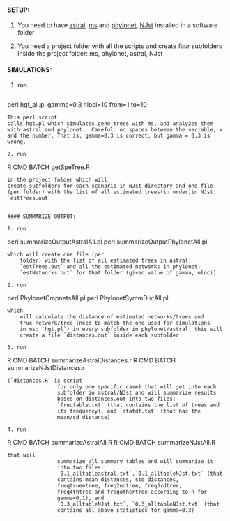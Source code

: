 #### SETUP:

1. You need to have [astral](https://github.com/smirarab/ASTRAL),
[ms](http://home.uchicago.edu/rhudson1/source/mksamples/msdir/msdoc.pdf)
and [phylonet](http://bioinfo.cs.rice.edu/phylonet),
[NJst](https://code.google.com/archive/p/phybase/downloads) installed
in a software folder

2. You need a project folder with all the scripts and create four
subfolders inside the project folder: ms, phylonet, astral, NJst

#### SIMULATIONS:

1. run
   ```
perl hgt_all.pl gamma=0.3 nloci=10 from=1 to=10
   ```
   This perl script
   calls hgt.pl which simulates gene trees with ms, and analyzes them
   with astral and phylonet.  Careful: no spaces between the variable, =
   and the number. That is, gamma=0.3 is correct, but gamma = 0.3 is
   wrong.

2. run
   ```
R CMD BATCH getSpeTree.R
   ```
   in the project folder which will
   create subfolders for each scenario in NJst directory and one file
   (per folder) with the list of all estimated trees(in order)in NJst:
   `estTrees.out`


#### SUMMARIZE OUTPUT:

1. run
   ```
   perl summarizeOutputAstralAll.pl
   perl summarizeOutputPhylonetAll.pl
   ```
   which will create one file (per
       folder) with the list of all estimated trees in astral:
       `estTrees.out` and all the estimated networks in phylonet:
       `estNetworks.out` for that folder (given value of gamma, nloci)

2. run
   ```
   perl PhylonetCmpnetsAll.pl
   perl PhylonetSymmDistAll.pl
   ```
   which
       will calculate the distance of estimated networks/trees and
       true network/tree (need to match the one used for simulations
       in ms: `hgt.pl`) in every subfolder in phylonet/astral: this will
       create a file `distances.out` inside each subfolder

3. run
   ```
   R CMD BATCH summarizeAstralDistances.r
   R CMD BATCH summarizeNJstDistances.r
   ```
   (`distances.R` is script
                   for only one specific case) that will get into each
                   subfolder in astral/NJst and will summarize results
                   based on distances.out into two files:
                   `freqtable.txt` (that contains the list of trees and
                   its frequency), and `statdf.txt` (that has the
                   mean/sd distance)

4. run
   ```
   R CMD BATCH summarizeAstralAll.R
   R CMD BATCH summarizeNJstAll.R
   ```
   that will
                   summarize all summary tables and will summarize it
                   into two files:
                   `0.1_alltableastral.txt`,`0.1_alltableNJst.txt` (that
                   contains mean distances, std distances,
                   freqtrueetree, freq2ndtree, freq3rdtree,
                   freq4thtree and freqothertree according to n for
                   gamma=0.1), and
                   `0.3_alltableNJst.txt`, `0.3_alltableNJst.txt` (that
                   contains all above statistics for gamma=0.3)

